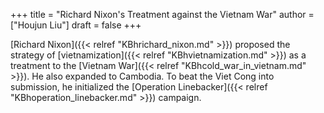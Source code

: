 +++
title = "Richard Nixon's Treatment against the Vietnam War"
author = ["Houjun Liu"]
draft = false
+++

[Richard Nixon]({{< relref "KBhrichard_nixon.md" >}}) proposed the strategy of [vietnamization]({{< relref "KBhvietnamization.md" >}}) as a treatment to the [Vietnam War]({{< relref "KBhcold_war_in_vietnam.md" >}}). He also expanded to Cambodia. To beat the Viet Cong into submission, he initialized the [Operation Linebacker]({{< relref "KBhoperation_linebacker.md" >}}) campaign.